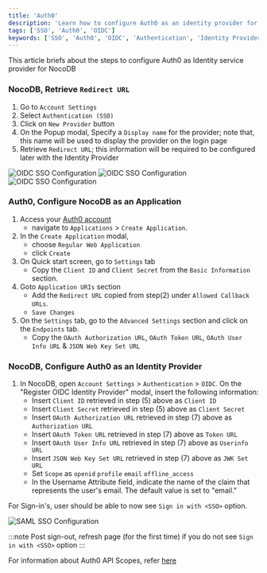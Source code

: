```yaml
---
title: 'Auth0' 
description: 'Learn how to configure Auth0 as an identity provider for NocoDB.' 
tags: ['SSO', 'Auth0', 'OIDC']
keywords: ['SSO', 'Auth0', 'OIDC', 'Authentication', 'Identity Provider']
---
```


This article briefs about the steps to configure Auth0 as Identity service provider for NocoDB

### NocoDB, Retrieve `Redirect URL`
1. Go to `Account Settings`
2. Select `Authentication (SSO)`
3. Click on `New Provider` button
4. On the Popup modal, Specify a `Display name` for the provider; note that, this name will be used to display the provider on the login page
5. Retrieve `Redirect URL`; this information will be required to be configured later with the Identity Provider

![OIDC SSO Configuration](/img/v2/account-settings/SSO-1.png)
![OIDC SSO Configuration](/img/v2/account-settings/OIDC-2.png)
![OIDC SSO Configuration](/img/v2/account-settings/OIDC-3.png)


### Auth0, Configure NocoDB as an Application
1. Access your [Auth0 account](https://auth0.com/)
    - navigate to `Applications` > `Create Application`.
2. In the `Create Application` modal,
    - choose `Regular Web Application`
    - click `Create`
3. On Quick start screen, go to `Settings` tab
    - Copy the `Client ID` and `Client Secret` from the `Basic Information` section.
4. Goto `Application URIs` section
    - Add the `Redirect URL` copied from step(2) under `Allowed Callback URLs`.
    - `Save Changes`
5. On the `Settings` tab, go to the `Advanced Settings` section and click on the `Endpoints` tab.
    - Copy the `OAuth Authorization URL`, `OAuth Token URL`, `OAuth User Info URL` & `JSON Web Key Set URL`

### NocoDB, Configure Auth0 as an Identity Provider
1. In NocoDB, open `Account Settings` > `Authentication` > `OIDC`. On the "Register OIDC Identity Provider" modal, insert the following information:
    - Insert `Client ID` retrieved in step (5) above as `Client ID`
    - Insert `Client Secret` retrieved in step (5) above as `Client Secret`
    - Insert `OAuth Authorization URL` retrieved in step (7) above as `Authorization URL`
    - Insert `OAuth Token URL` retrieved in step (7) above as `Token URL`
    - Insert `OAuth User Info URL` retrieved in step (7) above as `Userinfo URL`
    - Insert `JSON Web Key Set URL` retrieved in step (7) above as `JWK Set URL`
    - Set `Scope` as `openid` `profile` `email` `offline_access`
    - In the Username Attribute field, indicate the name of the claim that represents the user's email. The default value is set to "email."

For Sign-in's, user should be able to now see `Sign in with <SSO>` option.

![SAML SSO Configuration](/img/v2/account-settings/SSO-SignIn.png)


:::note
Post sign-out, refresh page (for the first time) if you do not see `Sign in with <SSO>` option
:::

For information about Auth0 API Scopes, refer [here](https://auth0.com/docs/secure/tokens/refresh-tokens)